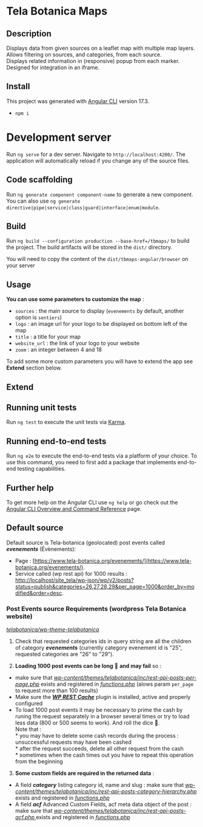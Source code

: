 # Tela Botanica Maps

## Description

Displays data from given sources on a leaflet map with multiple map layers.  
Allows filtering on sources, and categories, from each source.  
Displays related information in (responsive) popup from each marker.  
Designed for integration in an iframe.  

## Install

This project was generated with [Angular CLI](https://github.com/angular/angular-cli) version 17.3.

- `npm i`

# Development server

Run `ng serve` for a dev server. Navigate to `http://localhost:4200/`. The application will automatically reload if you change any of the source files.

## Code scaffolding

Run `ng generate component component-name` to generate a new component. You can also use `ng generate directive|pipe|service|class|guard|interface|enum|module`.

## Build

Run `ng build --configuration production --base-href=/tbmaps/` to build the project. The build artifacts will be stored in the `dist/` directory.

You will need to copy the content of the `dist/tbmaps-angular/browser` on your server

## Usage

**You can use some parameters to customize the map** :
- `sources` : the main source to display (`evenements` by default, another option is `sentiers`)
- `logo` : an image url for your logo to be displayed on bottom left of the map
- `title` : a title for your map
- `website_url` : the link of your logo to your website
- `zoom` : an integer between 4 and 18  

To add some more custom parameters you will have to extend the app see **Extend** section below.

## Extend

## Running unit tests

Run `ng test` to execute the unit tests via [Karma](https://karma-runner.github.io).

## Running end-to-end tests

Run `ng e2e` to execute the end-to-end tests via a platform of your choice. To use this command, you need to first add a package that implements end-to-end testing capabilities.

## Further help

To get more help on the Angular CLI use `ng help` or go check out the [Angular CLI Overview and Command Reference](https://angular.io/cli) page.

## Default source

Default source is Tela-botanica (geolocated) post events called ***evenements*** (Évènements): 
* Page :  [https://www.tela-botanica.org/evenements/](https://www.tela-botanica.org/evenements/).
* Service called (wp rest api) for 1000 results :  [http://localhost/site_tela/wp-json/wp/v2/posts?status=publish&categories=26,27,28,29&per_page=1000&order_by=modified&order=desc](http://localhost/site_tela/wp-json/wp/v2/posts?status=publish&categories=26,27,28,29&per_page=1000&order_by=modified&order=desc).

### Post Events source Requirements (wordpress Tela Botanica website)

[_telabotanica/wp-theme-telabotanica_](https://github.com/telabotanica/wp-theme-telabotanica)

1. Check that requested categories ids in query string are all the children of category ***evenements*** (currently category evenement id is "25", requested categories are "26" to "29").

2. **Loading 1000 post events can be long** :turtle: **and may fail** so :
- make sure that [_wp-content/themes/telabotanica/inc/rest-api-posts-per-page.php_](https://github.com/telabotanica/wp-theme-telabotanica/inc/rest-api-posts-per-page.php) exists and registered in [_functions.php_](https://github.com/telabotanica/wp-theme-telabotanica/functions.php) (alows param `per_page` to request more than 100 results)
- Make sure the [***WP REST Cache***](https://wordpress.org/plugins/wp-rest-cache/) plugin is installed, active and properly configured
- To load 1000 post events it may be necessary to prime the cash by runing the request separately in a browser several times or try to load less data (800 or 500 seems to work). And roll the dice :game_die:.  
	Note that :  
		* you may have to delete some cash records during the process : unsuccessful requests may have been cashed  
		* after the request succeeds, delete all other request from the cash  
		* sometimes when the cash times out you have to repeat this operation from the beginning  

3. **Some custom fields are required in the returned data** :
- A field ***category*** listing category id, name and slug : make sure that [_wp-content/themes/telabotanica/inc/rest-api-posts-category-hierarchy.php_](https://github.com/telabotanica/wp-theme-telabotanica/inc/rest-api-posts-category-hierarchy.php) exists and registered in [_functions.php_](https://github.com/telabotanica/wp-theme-telabotanica/functions.php)
- A field ***acf*** Advanced Custom Fields, acf meta data object of the post :  make sure that [_wp-content/themes/telabotanica/inc/rest-api-posts-acf.php_ ](https://github.com/telabotanica/wp-theme-telabotanica/inc/rest-api-posts-acf.php) exists and registered in [_functions.php_](https://github.com/telabotanica/wp-theme-telabotanica/functions.php)

